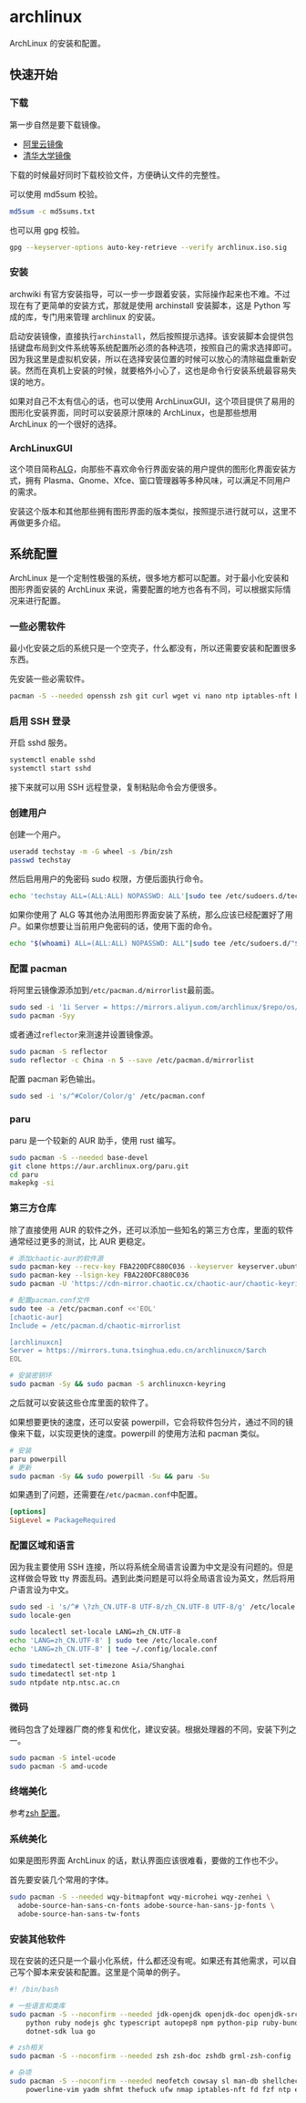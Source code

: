 # archlinux

ArchLinux 的安装和配置。

## 快速开始

### 下载

第一步自然是要下载镜像。

- [阿里云镜像](http://mirrors.aliyun.com/archlinux/iso/latest/)
- [清华大学镜像](https://mirrors.tuna.tsinghua.edu.cn/archlinux/iso/latest/)

下载的时候最好同时下载校验文件，方便确认文件的完整性。

可以使用 md5sum 校验。

```sh
md5sum -c md5sums.txt
```

也可以用 gpg 校验。

```sh
gpg --keyserver-options auto-key-retrieve --verify archlinux.iso.sig
```

### 安装

archwiki 有官方安装指导，可以一步一步跟着安装，实际操作起来也不难。不过现在有了更简单的安装方式，那就是使用 archinstall 安装脚本，这是 Python 写成的库，专门用来管理 archlinux 的安装。

启动安装镜像，直接执行`archinstall`，然后按照提示选择。该安装脚本会提供包括键盘布局到文件系统等系统配置所必须的各种选项，按照自己的需求选择即可。因为我这里是虚拟机安装，所以在选择安装位置的时候可以放心的清除磁盘重新安装。然而在真机上安装的时候，就要格外小心了，这也是命令行安装系统最容易失误的地方。

如果对自己不太有信心的话，也可以使用 ArchLinuxGUI，这个项目提供了易用的图形化安装界面，同时可以安装原汁原味的 ArchLinux，也是那些想用 ArchLinux 的一个很好的选择。

### ArchLinuxGUI

这个项目简称[ALG](https://archlinuxgui.in)，向那些不喜欢命令行界面安装的用户提供的图形化界面安装方式，拥有 Plasma、Gnome、Xfce、窗口管理器等多种风味，可以满足不同用户的需求。

安装这个版本和其他那些拥有图形界面的版本类似，按照提示进行就可以，这里不再做更多介绍。

## 系统配置

ArchLinux 是一个定制性极强的系统，很多地方都可以配置。对于最小化安装和图形界面安装的 ArchLinux 来说，需要配置的地方也各有不同，可以根据实际情况来进行配置。

### 一些必需软件

最小化安装之后的系统只是一个空壳子，什么都没有，所以还需要安装和配置很多东西。

先安装一些必需软件。

```sh
pacman -S --needed openssh zsh git curl wget vi nano ntp iptables-nft base-devel
```

### 启用 SSH 登录

开启 sshd 服务。

```sh
systemctl enable sshd
systemctl start sshd
```

接下来就可以用 SSH 远程登录，复制粘贴命令会方便很多。

### 创建用户

创建一个用户。

```sh
useradd techstay -m -G wheel -s /bin/zsh
passwd techstay
```

然后启用用户的免密码 sudo 权限，方便后面执行命令。

```sh
echo 'techstay ALL=(ALL:ALL) NOPASSWD: ALL'|sudo tee /etc/sudoers.d/techstay
```

如果你使用了 ALG 等其他办法用图形界面安装了系统，那么应该已经配置好了用户。如果你想要让当前用户免密码的话，使用下面的命令。

```sh
echo "$(whoami) ALL=(ALL:ALL) NOPASSWD: ALL"|sudo tee /etc/sudoers.d/"$(whoami)"
```

### 配置 pacman

将阿里云镜像源添加到`/etc/pacman.d/mirrorlist`最前面。

```sh
sudo sed -i '1i Server = https://mirrors.aliyun.com/archlinux/$repo/os/$arch' /etc/pacman.d/mirrorlist
sudo pacman -Syy
```

或者通过`reflector`来测速并设置镜像源。

```sh
sudo pacman -S reflector
sudo reflector -c China -n 5 --save /etc/pacman.d/mirrorlist
```

配置 pacman 彩色输出。

```sh
sudo sed -i 's/^#Color/Color/g' /etc/pacman.conf
```

### paru

paru 是一个较新的 AUR 助手，使用 rust 编写。

```sh
sudo pacman -S --needed base-devel
git clone https://aur.archlinux.org/paru.git
cd paru
makepkg -si
```

### 第三方仓库

除了直接使用 AUR 的软件之外，还可以添加一些知名的第三方仓库，里面的软件通常经过更多的测试，比 AUR 更稳定。

```sh
# 添加chaotic-aur的软件源
sudo pacman-key --recv-key FBA220DFC880C036 --keyserver keyserver.ubuntu.com
sudo pacman-key --lsign-key FBA220DFC880C036
sudo pacman -U 'https://cdn-mirror.chaotic.cx/chaotic-aur/chaotic-keyring.pkg.tar.zst' 'https://cdn-mirror.chaotic.cx/chaotic-aur/chaotic-mirrorlist.pkg.tar.zst'

# 配置pacman.conf文件
sudo tee -a /etc/pacman.conf <<'EOL'
[chaotic-aur]
Include = /etc/pacman.d/chaotic-mirrorlist

[archlinuxcn]
Server = https://mirrors.tuna.tsinghua.edu.cn/archlinuxcn/$arch
EOL

# 安装密钥环
sudo pacman -Sy && sudo pacman -S archlinuxcn-keyring
```

之后就可以安装这些仓库里面的软件了。

如果想要更快的速度，还可以安装 powerpill，它会将软件包分片，通过不同的镜像来下载，以实现更快的速度。powerpill 的使用方法和 pacman 类似。

```sh
# 安装
paru powerpill
# 更新
sudo pacman -Sy && sudo powerpill -Su && paru -Su
```

如果遇到了问题，还需要在`/etc/pacman.conf`中配置。

```ini
[options]
SigLevel = PackageRequired
```

### 配置区域和语言

因为我主要使用 SSH 连接，所以将系统全局语言设置为中文是没有问题的。但是这样做会导致 tty 界面乱码。遇到此类问题是可以将全局语言设为英文，然后将用户语言设为中文。

```sh
sudo sed -i 's/^# \?zh_CN.UTF-8 UTF-8/zh_CN.UTF-8 UTF-8/g' /etc/locale.gen
sudo locale-gen

sudo localectl set-locale LANG=zh_CN.UTF-8
echo 'LANG=zh_CN.UTF-8' | sudo tee /etc/locale.conf
echo 'LANG=zh_CN.UTF-8' | tee ~/.config/locale.conf

sudo timedatectl set-timezone Asia/Shanghai
sudo timedatectl set-ntp 1
sudo ntpdate ntp.ntsc.ac.cn
```

### 微码

微码包含了处理器厂商的修复和优化，建议安装。根据处理器的不同，安装下列之一。

```sh
sudo pacman -S intel-ucode
sudo pacman -S amd-ucode
```

### 终端美化

参考[zsh 配置](zsh/README.md)。

### 系统美化

如果是图形界面 ArchLinux 的话，默认界面应该很难看，要做的工作也不少。

首先要安装几个常用的字体。

```sh
sudo pacman -S --needed wqy-bitmapfont wqy-microhei wqy-zenhei \
  adobe-source-han-sans-cn-fonts adobe-source-han-sans-jp-fonts \
  adobe-source-han-sans-tw-fonts
```

### 安装其他软件

现在安装的还只是一个最小化系统，什么都还没有呢。如果还有其他需求，可以自己写个脚本来安装和配置。这里是个简单的例子。

```sh
#! /bin/bash

# 一些语言和类库
sudo pacman -S --noconfirm --needed jdk-openjdk openjdk-doc openjdk-src gradle groovy scala kotlin maven \
    python ruby nodejs ghc typescript autopep8 npm python-pip ruby-bundler \
    dotnet-sdk lua go

# zsh相关
sudo pacman -S --noconfirm --needed zsh zsh-doc zshdb grml-zsh-config

# 杂项
sudo pacman -S --noconfirm --needed neofetch cowsay sl man-db shellcheck curl wget vim nano \
    powerline-vim yadm shfmt thefuck ufw nmap iptables-nft fd fzf ntp exa subversion man bat bottom asciiquarium
```
